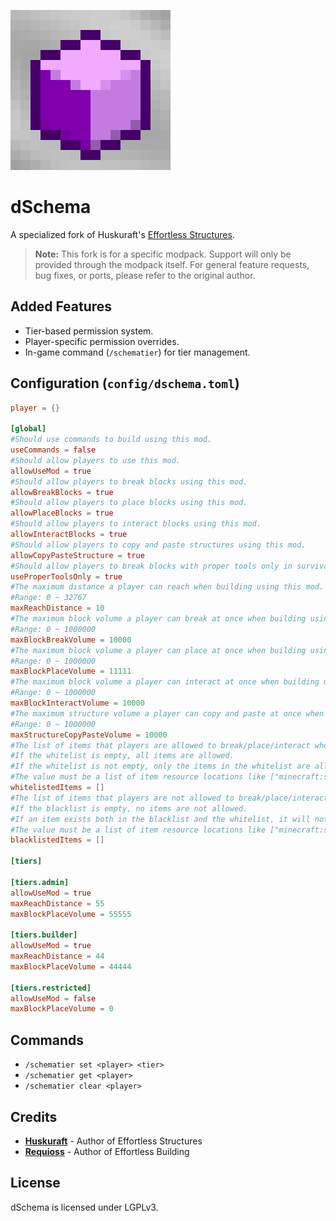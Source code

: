 ![Logo](assets/icon.png)

# dSchema

A specialized fork of Huskuraft's [Effortless Structures](https://github.com/huskuraft/effortless).

> **Note:** This fork is for a specific modpack. Support will only be provided through the modpack itself. For general feature requests, bug fixes, or ports, please refer to the original author.

## Added Features

*   Tier-based permission system.
*   Player-specific permission overrides.
*   In-game command (`/schematier`) for tier management.

## Configuration (`config/dschema.toml`)

```toml
player = {}

[global]
#Should use commands to build using this mod.
useCommands = false
#Should allow players to use this mod.
allowUseMod = true
#Should allow players to break blocks using this mod.
allowBreakBlocks = true
#Should allow players to place blocks using this mod.
allowPlaceBlocks = true
#Should allow players to interact blocks using this mod.
allowInteractBlocks = true
#Should allow players to copy and paste structures using this mod.
allowCopyPasteStructure = true
#Should allow players to break blocks with proper tools only in survival mode.
useProperToolsOnly = true
#The maximum distance a player can reach when building using this mod. 
#Range: 0 ~ 32767
maxReachDistance = 10
#The maximum block volume a player can break at once when building using this mod. 
#Range: 0 ~ 1000000
maxBlockBreakVolume = 10000
#The maximum block volume a player can place at once when building using this mod. 
#Range: 0 ~ 1000000
maxBlockPlaceVolume = 11111
#The maximum block volume a player can interact at once when building using this mod. 
#Range: 0 ~ 1000000
maxBlockInteractVolume = 10000
#The maximum structure volume a player can copy and paste at once when building using this mod. 
#Range: 0 ~ 1000000
maxStructureCopyPasteVolume = 10000
#The list of items that players are allowed to break/place/interact when building using this mod. 
#If the whitelist is empty, all items are allowed. 
#If the whitelist is not empty, only the items in the whitelist are allowed. 
#The value must be a list of item resource locations like ["minecraft:stone", "minecraft:dirt"].
whitelistedItems = []
#The list of items that players are not allowed to break/place/interact when building using this mod. 
#If the blacklist is empty, no items are not allowed. 
#If an item exists both in the blacklist and the whitelist, it will not be allowed. 
#The value must be a list of item resource locations like ["minecraft:stone", "minecraft:dirt"].
blacklistedItems = []

[tiers]

[tiers.admin]
allowUseMod = true
maxReachDistance = 55
maxBlockPlaceVolume = 55555

[tiers.builder]
allowUseMod = true
maxReachDistance = 44
maxBlockPlaceVolume = 44444

[tiers.restricted]
allowUseMod = false
maxBlockPlaceVolume = 0
```

## Commands

*   `/schematier set <player> <tier>`
*   `/schematier get <player>`
*   `/schematier clear <player>`

## Credits
*   **[Huskuraft](https://github.com/huskuraft)** - Author of Effortless Structures
*   **[Requioss](https://www.curseforge.com/members/requioss)** - Author of Effortless Building

## License

dSchema is licensed under LGPLv3.